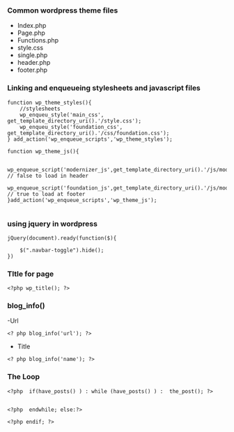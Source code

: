 ### Common wordpress theme  files 

- Index.php 
- Page.php 
- Functions.php
- style.css 
- single.php 
- header.php 
- footer.php 

### Linking and enqueueing stylesheets and javascript files 

```
function wp_theme_styles(){
	//stylesheets
	wp_enqueu_style('main_css', get_template_directory_uri().'/style.css');
	wp_enqueu_style('foundation_css', get_template_directory_uri().'/css/foundation.css');
} add_action('wp_enqueue_scripts','wp_theme_styles');

function wp_theme_js(){
	
	wp_enqueue_script('modernizer_js',get_template_directory_uri().'/js/modernizer.js','','',false); // false to load in header
	wp_enqueue_script('foundation_js',get_template_directory_uri().'/js/modernizer.js',array('jquery'),'',true); // true to load at footer
}add_action('wp_enqueue_scripts','wp_theme_js');


```

### using jquery in wordpress 

```
jQuery(document).ready(function($){
	
	$(".navbar-toggle").hide();
})
```

### TItle for page 

```
<?php wp_title(); ?>
```

### blog_info()

-Url 

```
<? php blog_info('url'); ?>
```

- Title 
```
<? php blog_info('name'); ?>
```

### The Loop 

```
<?php  if(have_posts() ) : while (have_posts() ) :  the_post(); ?>


<?php  endwhile; else:?>

<?php endif; ?>

```
